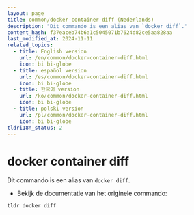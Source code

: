 ```yaml
---
layout: page
title: common/docker-container-diff (Nederlands)
description: "Dit commando is een alias van `docker diff`."
content_hash: f37eaceb74b6a1c5045071b7624d82ce5aa828aa
last_modified_at: 2024-11-11
related_topics:
  - title: English version
    url: /en/common/docker-container-diff.html
    icon: bi bi-globe
  - title: español version
    url: /es/common/docker-container-diff.html
    icon: bi bi-globe
  - title: 한국어 version
    url: /ko/common/docker-container-diff.html
    icon: bi bi-globe
  - title: polski version
    url: /pl/common/docker-container-diff.html
    icon: bi bi-globe
tldri18n_status: 2
---
```

# docker container diff

Dit commando is een alias van `docker diff`.

- Bekijk de documentatie van het originele commando:

`tldr docker diff`
